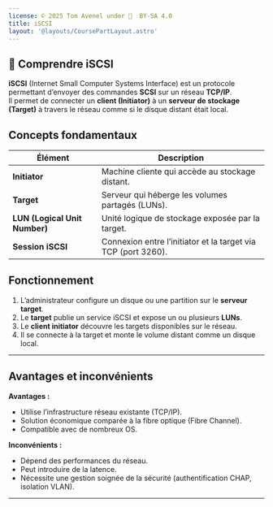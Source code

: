 ```yaml
---
license: © 2025 Tom Avenel under 󰵫  BY-SA 4.0
title: iSCSI
layout: '@layouts/CoursePartLayout.astro'
---
```


## 🧠 Comprendre iSCSI

**iSCSI** (Internet Small Computer Systems Interface) est un protocole permettant d’envoyer des commandes **SCSI** sur un réseau **TCP/IP**.  
Il permet de connecter un **client (Initiator)** à un **serveur de stockage (Target)** à travers le réseau comme si le disque distant était local.

## Concepts fondamentaux

| Élément | Description |
|----------|--------------|
| **Initiator** | Machine cliente qui accède au stockage distant. |
| **Target** | Serveur qui héberge les volumes partagés (LUNs). |
| **LUN (Logical Unit Number)** | Unité logique de stockage exposée par la target. |
| **Session iSCSI** | Connexion entre l’initiator et la target via TCP (port 3260). |

## Fonctionnement

1. L’administrateur configure un disque ou une partition sur le **serveur target**.  
2. Le **target** publie un service iSCSI et expose un ou plusieurs **LUNs**.  
3. Le **client initiator** découvre les targets disponibles sur le réseau.  
4. Il se connecte à la target et monte le volume distant comme un disque local.  

---

## Avantages et inconvénients

**Avantages :**
- Utilise l’infrastructure réseau existante (TCP/IP).
- Solution économique comparée à la fibre optique (Fibre Channel).
- Compatible avec de nombreux OS.

**Inconvénients :**
- Dépend des performances du réseau.
- Peut introduire de la latence.
- Nécessite une gestion soignée de la sécurité (authentification CHAP, isolation VLAN).

---

